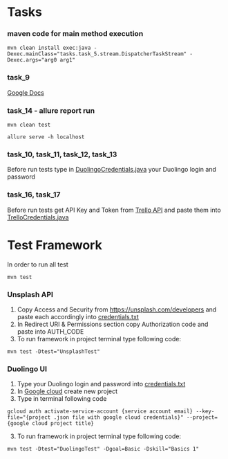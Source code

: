 # Tasks

### maven code for main method execution

``
mvn clean install exec:java -Dexec.mainClass="tasks.task_5.stream.DispatcherTaskStream" -Dexec.args="arg0 arg1"
``

### task_9

[Google Docs](https://docs.google.com/document/d/1-yvU42hdwVt_eXKsQPIGsN-Ws3O91eBYqgjiBnpewEU/edit?usp=sharing)

### task_14 - allure report run

``
mvn clean test
``

``
allure serve -h localhost
``

### task_10, task_11, task_12, task_13

Before run tests type in [DuolingoCredentials.java](src/main/java/credentials/DuolingoCredentials.java) your Duolingo
login and password

### task_16, task_17
Before run tests get API Key and Token from [Trello API](https://trello.com/app-key) and paste them into [TrelloCredentials.java](src/main/java/credentials/TrelloCredentials.java)

# Test Framework

In order to run all test

``
mvn test
``

### Unsplash API

1. Copy Access and Security from https://unsplash.com/developers and paste each accordingly
   into [credentials.txt](credentials.txt)
2. In Redirect URI & Permissions section copy Authorization code and paste into AUTH_CODE
3. To run framework in project terminal type following code:

``
mvn test -Dtest="UnsplashTest"
``

### Duolingo UI

1. Type your Duolingo login and password into [credentials.txt](credentials.txt)
2. In [Google cloud](https://console.cloud.google.com/home/dashboard) create new project
3. Type in terminal following code

``
gcloud auth activate-service-account {service account email} --key-file="{project .json file with google cloud credentials}" --project={google cloud project title}
``

3. To run framework in project terminal type following code:

``
mvn test -Dtest="DuolingoTest" -Dgoal=Basic -Dskill="Basics 1"
``